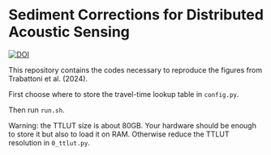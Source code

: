 # Sediment Corrections for Distributed Acoustic Sensing

[![DOI](https://zenodo.org/badge/748286787.svg)](https://zenodo.org/doi/10.5281/zenodo.10678784)

This repository contains the codes necessary to reproduce the figures from Trabattoni et al. (2024).

First choose where to store the travel-time lookup table in `config.py`.

Then run `run.sh`.

Warning: the TTLUT size is about 80GB. Your hardware should be enough to store it but
also to load it on RAM. Otherwise reduce the TTLUT resolution in `0_ttlut.py`.
